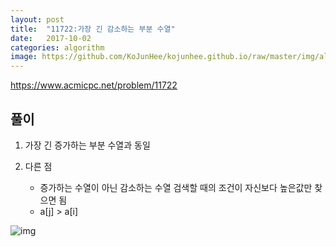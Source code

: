 ```yaml
---
layout: post
title:  "11722:가장 긴 감소하는 부분 수열"
date:   2017-10-02
categories: algorithm
image: https://github.com/KoJunHee/kojunhee.github.io/raw/master/img/algorithm.png
---
```



<https://www.acmicpc.net/problem/11722>

## 풀이

1. 가장 긴 증가하는 부분 수열과 동일

2. 다른 점
	* 증가하는 수열이 아닌 감소하는 수열
검색할 때의 조건이 자신보다 높은값만 찾으면 됨
	* a[j] > a[i]

![img](http://cfile21.uf.tistory.com/image/99728B3359DA40F919605C)

